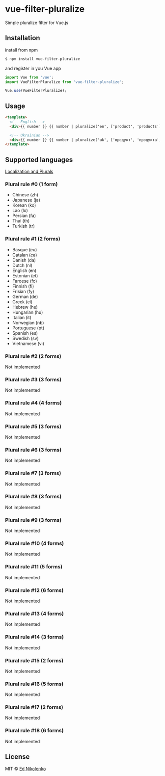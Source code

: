 # vue-filter-pluralize
Simple pluralize filter for Vue.js

## Installation

install from npm
```bash
$ npm install vue-filter-pluralize
```
and register in you Vue app
```js
import Vue from 'vue';
import VueFilterPluralize from 'vue-filter-pluralize';

Vue.use(VueFilterPluralize);
```

## Usage

```html
<template>
  <!-- English -->
  <div>{{ number }} {{ number | pluralize('en', ['product', 'products']) }}</div>

  <!-- Ukrainian -->
  <div>{{ number }} {{ number | pluralize('uk', ['продукт', 'продукта', 'продуктів']) }}</div>
</template>
```

## Supported languages

[Localization and Plurals](https://developer.mozilla.org/en-US/docs/Mozilla/Localization/Localization_and_Plurals)

### Plural rule #0 (1 form)
- Chinese (zh)
- Japanese (ja)
- Korean (ko)
- Lao (lo)
- Persian (fa)
- Thai (th)
- Turkish (tr)

### Plural rule #1 (2 forms)
- Basque (eu)
- Catalan (ca)
- Danish (da)
- Dutch (nl)
- English (en)
- Estonian (et)
- Faroese (fo)
- Finnish (fi)
- Frisian (fy)
- German (de)
- Greek (el)
- Hebrew (he)
- Hungarian (hu)
- Italian (it)
- Norwegian (nb)
- Portuguese (pt)
- Spanish (es)
- Swedish (sv)
- Vietnamese (vi)

### Plural rule #2 (2 forms)

Not implemented

### Plural rule #3 (3 forms)

Not implemented

### Plural rule #4 (4 forms)

Not implemented

### Plural rule #5 (3 forms)

Not implemented

### Plural rule #6 (3 forms)

Not implemented

### Plural rule #7 (3 forms)

Not implemented

### Plural rule #8 (3 forms)

Not implemented

### Plural rule #9 (3 forms)

Not implemented

### Plural rule #10 (4 forms)

Not implemented

### Plural rule #11 (5 forms)

Not implemented

### Plural rule #12 (6 forms)

Not implemented

### Plural rule #13 (4 forms)

Not implemented

### Plural rule #14 (3 forms)

Not implemented

### Plural rule #15 (2 forms)

Not implemented

### Plural rule #16 (5 forms)

Not implemented

### Plural rule #17 (2 forms)

Not implemented

### Plural rule #18 (6 forms)

Not implemented

## License

MIT © [Ed Nikolenko](https://github.com/ednikolenko)
